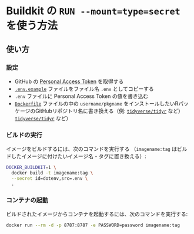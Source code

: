 Buildkit の `RUN --mount=type=secret` を使う方法
========================================================

## 使い方

### 設定

- GitHub の [Personal Access Token](https://help.github.com/ja/github/authenticating-to-github/creating-a-personal-access-token-for-the-command-line) を取得する
- [`.env.example`](./.env.example) ファイルをファイル名 `.env` としてコピーする
- `.env` ファイルに Personal Access Token の値を書き込む
- [`Dockerfile`](./Dockerfile) ファイルの中の `username/pkgname` をインストールしたいRパッケージのGitHubリポジトリ名に書き換える（例: [`tidyverse/tidyr`](https://github.com/tidyverse/tidyr) など）
[`tidyverse/tidyr`](https://github.com/tidyverse/tidyr) など）

### ビルドの実行

イメージをビルドするには、次のコマンドを実行する
（`imagename:tag` はビルドしたイメージに付けたいイメージ名・タグに置き換える）:

```sh
DOCKER_BUILDKIT=1 \
  docker build -t imagename:tag \
  --secret id=dotenv,src=.env \
  .
```

### コンテナの起動

ビルドされたイメージからコンテナを起動するには、次のコマンドを実行する:

```sh
docker run --rm -d -p 8787:8787 -e PASSWORD=password imagename:tag
```
